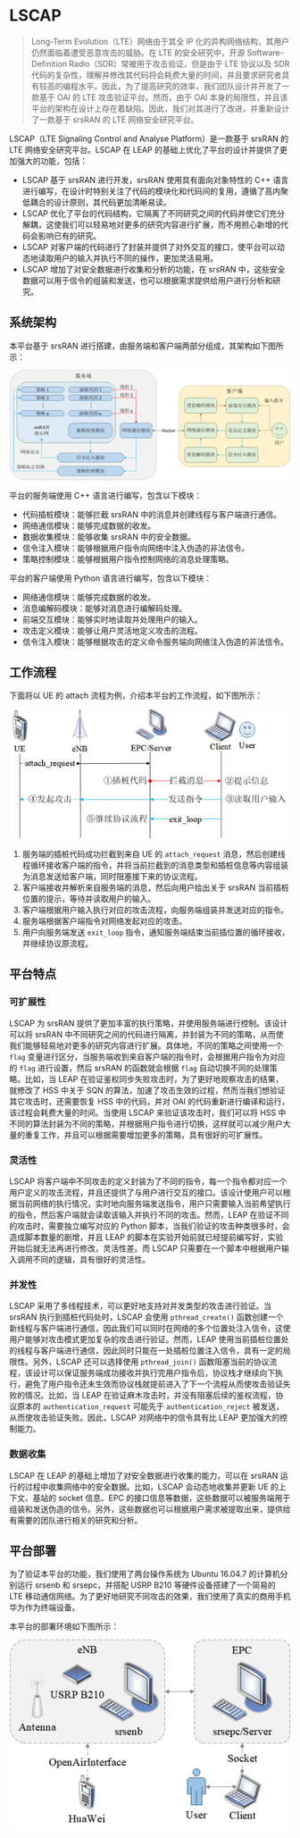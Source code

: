 # LSCAP
> Long-Term Evolution（LTE）网络由于其全 IP 化的异构网络结构，其用户仍然面临着遭受恶意攻击的威胁。在 LTE 的安全研究中，开源 Software-Definition Radio（SDR）常被用于攻击验证，但是由于 LTE 协议以及 SDR 代码的复杂性，理解并修改其代码将会耗费大量的时间，并且要求研究者具有较高的编程水平。因此，为了提高研究的效率，我们团队设计并开发了一款基于 OAI 的 LTE 攻击验证平台。然而，由于 OAI 本身的局限性，并且该平台的架构在设计上存在着缺陷。因此，我们对其进行了改进，并重新设计了一款基于 srsRAN 的 LTE 网络安全研究平台。

LSCAP（LTE Signaling Control and Analyse Platform）是一款基于 srsRAN 的 LTE 网络安全研究平台。LSCAP 在 LEAP 的基础上优化了平台的设计并提供了更加强大的功能，包括：

- LSCAP 基于 srsRAN 进行开发，srsRAN 使用具有面向对象特性的 C++ 语言进行编写，在设计时特别关注了代码的模块化和代码间的复用，遵循了高内聚低耦合的设计原则，其代码更加清晰易读。
- LSCAP 优化了平台的代码结构，它隔离了不同研究之间的代码并使它们充分解耦，这使我们可以轻易地对更多的研究内容进行扩展，而不用担心新增的代码会影响已有的研究。
- LSCAP 对客户端的代码进行了封装并提供了对外交互的接口，使平台可以动态地读取用户的输入并执行不同的操作，更加灵活易用。
- LSCAP 增加了对安全数据进行收集和分析的功能，在 srsRAN 中，这些安全数据可以用于信令的组装和发送，也可以根据需求提供给用户进行分析和研究。

## 系统架构

本平台基于 srsRAN 进行搭建，由服务端和客户端两部分组成，其架构如下图所示：

![image-20230417160452241](images/image-20230417160452241.png)

平台的服务端使用 C++ 语言进行编写，包含以下模块：

- 代码插桩模块：能够拦截 srsRAN 中的消息并创建线程与客户端进行通信。
- 网络通信模块：能够完成数据的收发。
- 数据收集模块：能够收集 srsRAN 中的安全数据。
- 信令注入模块：能够根据用户指令向网络中注入伪造的非法信令。
- 策略控制模块：能够根据用户指令控制网络的消息处理策略。

平台的客户端使用 Python 语言进行编写，包含以下模块：

- 网络通信模块：能够完成数据的收发。
- 消息编解码模块：能够对消息进行编解码处理。
- 前端交互模块：能够实时地读取并处理用户的输入。
- 攻击定义模块：能够让用户灵活地定义攻击的流程。
- 信令注入模块：能够根据攻击的定义命令服务端向网络注入伪造的非法信令。

## 工作流程

下面将以 UE 的 attach 流程为例，介绍本平台的工作流程，如下图所示：

![image-20230417160637272](images/image-20230417160637272.png)

1. 服务端的插桩代码成功拦截到来自 UE 的 `attach_request` 消息，然后创建线程循环接收客户端的指令，并将当前拦截到的消息类型和插桩信息等内容组装为消息发送给客户端，同时阻塞接下来的协议流程。
2. 客户端接收并解析来自服务端的消息，然后向用户给出关于 srsRAN 当前插桩位置的提示，等待并读取用户的输入。
3. 客户端根据用户输入执行对应的攻击流程，向服务端组装并发送对应的指令。
4. 服务端根据客户端指令对网络发起对应的攻击。
5. 用户向服务端发送 `exit_loop` 指令，通知服务端结束当前插位置的循环接收，并继续协议原流程。

## 平台特点

### 可扩展性

LSCAP 为 srsRAN 提供了更加丰富的执行策略，并使用服务端进行控制。该设计可以将 srsRAN 中不同研究之间的代码进行隔离，并封装为不同的策略，从而使我们能够轻易地对更多的研究内容进行扩展。具体地，不同的策略之间使用一个 `flag` 变量进行区分，当服务端收到来自客户端的指令时，会根据用户指令为对应的 `flag` 进行设置，然后 srsRAN 的函数就会根据 `flag` 自动切换不同的处理策略。比如，当 LEAP 在验证鉴权同步失败攻击时，为了更好地观察攻击的结果，就修改了 HSS 中关于 SQN 的算法，加速了攻击生效的过程，然而当我们想验证其它攻击时，还需要恢复 HSS 中的代码，并对 OAI 的代码重新进行编译和运行，该过程会耗费大量的时间。当使用 LSCAP 来验证该攻击时，我们可以将 HSS 中不同的算法封装为不同的策略，并根据用户指令进行切换，这样就可以减少用户大量的重复工作，并且可以根据需要增加更多的策略，具有很好的可扩展性。

### 灵活性

LSCAP 将客户端中不同攻击的定义封装为了不同的指令，每一个指令都对应一个用户定义的攻击流程，并且还提供了与用户进行交互的接口。该设计使用户可以根据当前网络的执行情况，实时地向服务端发送指令，用户只需要输入当前希望执行的指令，然后客户端就会读取该输入并执行不同的攻击。然而，LEAP 在验证不同的攻击时，需要独立编写对应的 Python 脚本，当我们验证的攻击种类很多时，会造成脚本数量的剧增，并且 LEAP 的脚本在实验开始前就已经提前编写好，实验开始后就无法再进行修改，灵活性差。而 LSCAP 只需要在一个脚本中根据用户输入调用不同的逻辑，具有很好的灵活性。

### 并发性

LSCAP 采用了多线程技术，可以更好地支持对并发类型的攻击进行验证。当 srsRAN 执行到插桩代码处时，LSCAP 会使用 `pthread_create()` 函数创建一个新线程与客户端进行通信，因此我们可以同时在网络的多个位置处注入信令，这使用户能够对攻击模式更加复杂的攻击进行验证。然而，LEAP 使用当前插桩位置处的线程与客户端进行通信，因此同时只能在一处插桩位置注入信令，具有一定的局限性。另外，LSCAP 还可以选择使用 `pthread_join()` 函数阻塞当前的协议流程，该设计可以保证服务端成功接收并执行完用户指令后，协议栈才继续向下执行，避免了用户指令还未生效而协议栈就提前进入了下一个流程从而使攻击验证失败的情况。比如，当 LEAP 在验证麻木攻击时，并没有阻塞后续的鉴权流程，协议原本的 `authentication_request` 可能先于 `authentication_reject` 被发送，从而使攻击验证失败。因此，LSCAP 对网络中的信令具有比 LEAP 更加强大的控制能力。

### 数据收集

LSCAP 在 LEAP 的基础上增加了对安全数据进行收集的能力，可以在 srsRAN 运行的过程中收集网络中的安全数据。比如，LSCAP 会动态地收集并更新 UE 的上下文、基站的 socket 信息、EPC 的接口信息等数据，这些数据可以被服务端用于组装和发送伪造的信令。另外，这些数据也可以根据用户需求被提取出来，提供给有需要的团队进行相关的研究和分析。

## 平台部署

为了验证本平台的功能，我们使用了两台操作系统为 Ubuntu 16.04.7 的计算机分别运行 srsenb 和 srsepc，并搭配 USRP B210 等硬件设备搭建了一个简易的 LTE 移动通信网络。为了更好地研究不同攻击的效果，我们使用了真实的商用手机华为作为终端设备。

本平台的部署环境如下图所示：

![image-20230417160555912](images/image-20230417160555912.png)
